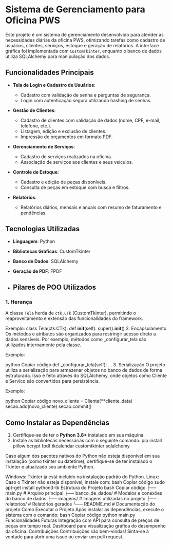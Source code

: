 # Sistema de Gerenciamento para Oficina PWS

Este projeto é um sistema de gerenciamento desenvolvido para atender às necessidades diárias da oficina PWS, otimizando tarefas como cadastro de usuários, clientes, serviços, estoque e geração de relatórios. A interface gráfica foi implementada com `CustomTkinter`, enquanto o banco de dados utiliza SQLAlchemy para manipulação dos dados.

## Funcionalidades Principais

- **Tela de Login e Cadastro de Usuários**:
  - Cadastro com validação de senha e perguntas de segurança.
  - Login com autenticação segura utilizando hashing de senhas.
  
- **Gestão de Clientes**:
  - Cadastro de clientes com validação de dados (nome, CPF, e-mail, telefone, etc.).
  - Listagem, edição e exclusão de clientes.
  - Impressão de orçamentos em formato PDF.

- **Gerenciamento de Serviços**:
  - Cadastro de serviços realizados na oficina.
  - Associação de serviços aos clientes e seus veículos.

- **Controle de Estoque**:
  - Cadastro e edição de peças disponíveis.
  - Consulta de peças em estoque com busca e filtros.

- **Relatórios**:
  - Relatórios diários, mensais e anuais com resumo de faturamento e pendências.

## Tecnologias Utilizadas

- **Linguagem**: Python
- **Bibliotecas Gráficas**: CustomTkinter
- **Banco de Dados**: SQLAlchemy
- **Geração de PDF**: FPDF

- ## Pilares de POO Utilizados

### 1. **Herança**
A classe `Tela` herda de `ctk.CTk` (CustomTkinter), permitindo o reaproveitamento e extensão das funcionalidades do framework.

Exemplo:
class Tela(ctk.CTk):
    def __init__(self):
        super().__init__()
2. Encapsulamento
Os métodos e atributos são organizados para restringir acesso direto a dados sensíveis. Por exemplo, métodos como _configurar_tela são utilizados internamente pela classe.

Exemplo:

python
Copiar código
def _configurar_tela(self):
    ...
3. Serialização
O projeto utiliza a serialização para armazenar objetos no banco de dados de forma estruturada. Isso é feito através do SQLAlchemy, onde objetos como Cliente e Servico são convertidos para persistência.

Exemplo:

python
Copiar código
novo_cliente = Cliente(**cliente_data)
secao.add(novo_cliente)
secao.commit()

## Como Instalar as Dependências

1. Certifique-se de ter o **Python 3.8+** instalado em sua máquina.
2. Instale as bibliotecas necessárias com o seguinte comando:
   pip install pillow bcrypt fpdf tkcalendar customtkinter sqlalchemy

Caso algum dos pacotes nativos do Python não esteja disponível em sua instalação (como tkinter ou datetime), certifique-se de ter instalado o Tkinter e atualizado seu ambiente Python.

Windows: Tkinter já está incluído na instalação padrão do Python.
Linux: Caso o Tkinter não esteja disponível, instale com:
bash
Copiar código
sudo apt-get install python3-tk
Estrutura do Projeto
bash
Copiar código
├── main.py                # Arquivo principal
├── banco_de_dados/        # Modelos e conexões do banco de dados
├── imagens/               # Imagens utilizadas no projeto
├── relatorios/            # Relatórios gerados
└── README.md              # Documentação do projeto
Como Executar o Projeto
Após instalar as dependências, execute o sistema com o comando:
bash
Copiar código
python main.py
Funcionalidades Futuras
Integração com API para consulta de preços de peças em tempo real.
Dashboard para visualização gráfica do desempenho da oficina.
Contribuições
Contribuições são bem-vindas! Sinta-se à vontade para abrir uma issue ou enviar um pull request.


